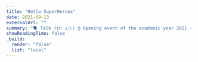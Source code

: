 ```yaml
---
title: "Hello SuperHeroes"
date: 2021-09-13
externalUrl: ""
summary: "🗣 Talk (in 🇮🇹) @ Opening event of the academic year 2021 - University of Pisa  <br /> We presented SuperHeroesValley to the freshmen Computer Science students."
showReadingTime: false
_build:
  render: "false"
  list: "local"
---
```


